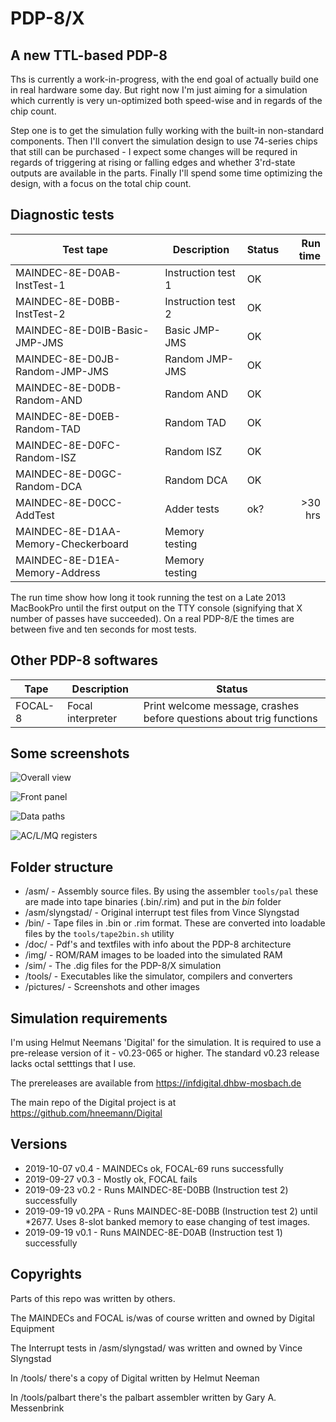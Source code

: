 # PDP-8/X

## A new TTL-based PDP-8

Ths is currently a work-in-progress, with the end goal of actually build one in real hardware some day. But right now I'm just aiming for a simulation which currently is very un-optimized both speed-wise and in regards of the chip count.

Step one is to get the simulation fully working with the built-in non-standard components.  Then I'll convert the simulation design to use 74-series chips that still can be purchased - I expect some changes will be requred in regards of triggering at rising or falling edges and whether 3'rd-state outputs are available in the parts. Finally I'll spend some time optimizing the design, with a focus on the total chip count.

## Diagnostic tests

|Test tape|Description|Status|Run time|
|----|----|----|----:|
| MAINDEC-8E-D0AB-InstTest-1 | Instruction test 1| OK |  |
| MAINDEC-8E-D0BB-InstTest-2 | Instruction test 2 | OK | |
| MAINDEC-8E-D0IB-Basic-JMP-JMS | Basic JMP-JMS | OK | |
| MAINDEC-8E-D0JB-Random-JMP-JMS | Random JMP-JMS | OK |  |
| MAINDEC-8E-D0DB-Random-AND | Random AND | OK | |
| MAINDEC-8E-D0EB-Random-TAD | Random TAD | OK | |
| MAINDEC-8E-D0FC-Random-ISZ | Random ISZ | OK | |
| MAINDEC-8E-D0GC-Random-DCA | Random DCA | OK | |
| MAINDEC-8E-D0CC-AddTest | Adder tests | ok? | >30 hrs |
| MAINDEC-8E-D1AA-Memory-Checkerboard | Memory testing | |
| MAINDEC-8E-D1EA-Memory-Address | Memory testing | |
   
The run time show how long it took running the test on a Late 2013 MacBookPro until the first output on the TTY console (signifying that X number of passes have succeeded). On a real PDP-8/E the times are between five and ten seconds for most tests.   

## Other PDP-8 softwares
|Tape|Description|Status|
|----|----|----|
| FOCAL-8 | Focal interpreter | Print welcome message, crashes before questions about trig functions |


## Some screenshots
![Overall view](https://raw.githubusercontent.com/SmallRoomLabs/PDP8-X/master/pictures/Sim-Overall-v0.2.png)

![Front panel](https://raw.githubusercontent.com/SmallRoomLabs/PDP8-X/master/pictures/Sim-ControlPanel-v0.2.png)

![Data paths](https://raw.githubusercontent.com/SmallRoomLabs/PDP8-X/master/pictures/Sim-DataPaths-v0.2.png)

![AC/L/MQ registers](https://raw.githubusercontent.com/SmallRoomLabs/PDP8-X/master/pictures/Sim-AC_L_MQ-v0.2.png)



## Folder structure
- /asm/ - Assembly source files. By using the assembler `tools/pal` these are made into tape binaries (.bin/.rim) and put in the *bin* folder
- /asm/slyngstad/ - Original interrupt test files from Vince Slyngstad 
- /bin/ - Tape files in .bin or .rim format. These are converted into loadable files by the `tools/tape2bin.sh` utility
- /doc/ - Pdf's and textfiles with info about the PDP-8 architecture
- /img/ - ROM/RAM images to be loaded into the simulated RAM
- /sim/ - The .dig files for the PDP-8/X simulation 
- /tools/ - Executables like the simulator, compilers and converters
- /pictures/ - Screenshots and other images

## Simulation requirements
I'm using Helmut Neemans 'Digital' for the simulation. It is required to use a pre-release version of it - v0.23-065 or higher. The standard v0.23 release lacks octal setttings that I use.

The prereleases are available from https://infdigital.dhbw-mosbach.de

The main repo of the Digital project is at https://github.com/hneemann/Digital

## Versions
- 2019-10-07 v0.4 - MAINDECs ok, FOCAL-69 runs successfully
- 2019-09-27 v0.3 - Mostly ok, FOCAL fails
- 2019-09-23 v0.2 - Runs MAINDEC-8E-D0BB (Instruction test 2) successfully
- 2019-09-19 v0.2PA - Runs MAINDEC-8E-D0BB (Instruction test 2) until *2677. Uses 8-slot banked memory to ease changing of test images.
- 2019-09-19 v0.1 - Runs MAINDEC-8E-D0AB (Instruction test 1) successfully

## Copyrights
Parts of this repo was written by others.

The MAINDECs and FOCAL is/was of course written and owned by Digital Equipment

The Interrupt tests in /asm/slyngstad/ was written and owned by Vince Slyngstad

In /tools/ there's a copy of Digital written by Helmut Neeman

In /tools/palbart there's the palbart assembler written by Gary A. Messenbrink
